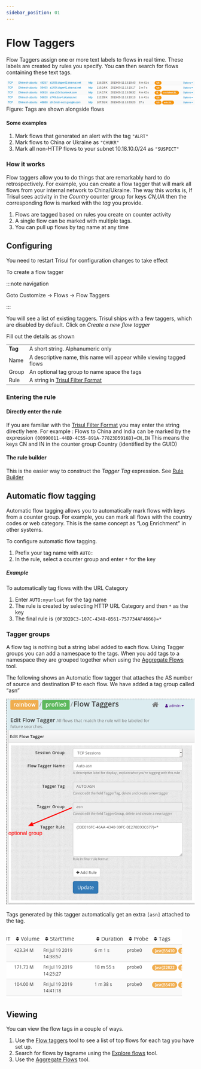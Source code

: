 ```yaml
---
sidebar_position: 01
---
```


# Flow Taggers

Flow Taggers assign one or more text labels to flows in real time. These
labels are created by rules you specify. You can then search for flows
containing these text tags.

![](images/tagger1.png)  
Figure: Tags are shown alongside flows

#### Some examples

1. Mark flows that generated an alert with the tag `"ALRT"`
2. Mark flows to China or Ukraine as `"CHUKR"`
3. Mark all non-HTTP flows to your subnet 10.18.10.0/24 as `"SUSPECT"`

### How it works

Flow taggers allow you to do things that are remarkably hard to do
retrospectively. For example, you can create a flow tagger that will
mark all flows from your internal network to China/Ukraine. The way this
works is, If Trisul sees activity in the *Country* counter group for
keys *CN,UA* then the corresponding flow is marked with the *tag* you
provide.

1. Flows are tagged based on rules you create on counter activity
2. A single flow can be marked with multiple tags.
3. You can pull up flows by tag name at any time

## Configuring

You need to restart Trisul for configuration changes to take effect

To create a flow tagger

:::note navigation

Goto Customize -\> Flows -\> Flow Taggers

:::

You will see a list of existing taggers. Trisul ships with a few
taggers, which are disabled by default. Click on *Create a new flow
tagger*

Fill out the details as shown

|         |                                                                      |
| ------- | -------------------------------------------------------------------- |
| **Tag** | A short string. Alphanumeric only                                    |
| Name    | A descriptive name, this name will appear while viewing tagged flows |
| Group   | An optional tag group to name space the tags                         |
| Rule    | A string in [Trisul Filter Format](/docs/ref/trisul_filter_format)   |

### Entering the rule

#### Directly enter the rule

If you are familiar with the [Trisul Filter Format](/docs/ref/trisul_filter_format) you may enter the string
directly here. For example : Flows to China and India can be marked by
the expression `{00990011-44BD-4C55-891A-77823D5916B}=CN,IN` This means
the keys CN and IN in the counter group Country (identified by the GUID)

#### The rule builder

This is the easier way to construct the *Tagger Tag* expression. See
[Rule Builder](/docs/ug/tools/rule_builder)

## Automatic flow tagging

Automatic flow tagging allows you to automatically mark flows with keys
from a counter group. For example, you can mark all flows with the
country codes or web category. This is the same concept as “Log
Enrichment” in other systems.

To configure automatic flow tagging.

1. Prefix your tag name with `AUTO:`
2. In the rule, select a counter group and enter `*` for the key

##### Example

To automatically tag flows with the URL Category

1. Enter `AUTO:myurlcat` for the tag name
2. The rule is created by selecting HTTP URL Category and then `*` as
   the key
3. The final rule is `{0F3D2DC3-107C-4348-8561-757734AF4666}=*`

### Tagger groups

A flow tag is nothing but a string label added to each flow. Using
Tagger groups you can add a namespace to the tags. When you add tags to
a namespace they are grouped together when using the [Aggregate
Flows](/docs/ug/tools/aggregate_flows) tool.

The following shows an Automatic flow tagger that attaches the AS number
of source and destination IP to each flow. We have added a tag group
called “asn”

![](images/tag-group.png)

Tags generated by this tagger automatically get an extra `[asn]`
attached to the tag.

![](images/tag-group2.png)

## Viewing

You can view the flow tags in a couple of ways.

1. Use the [Flow taggers](/docs/ug/tools/flow_tagger) tool to see
   a list of top flows for each tag you have set up.
2. Search for flows by tagname using the [Explore
   flows](/docs/ug/tools/explore_flows) tool.
3. Use the [Aggregate Flows](/docs/ug/tools/aggregate_flows) tool.
